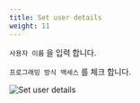 ```yaml
---
title: Set user details
weight: 11
---
```


`사용자 이름` 을 입력 합니다.

`프로그래밍 방식 액세스` 를 체크 합니다.

![Set user details](../../account/images/add_user_01.png)
